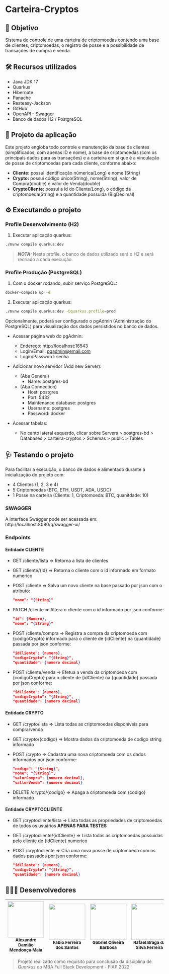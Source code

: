 # Carteira-Cryptos

## 🎯 Objetivo

Sistema de controle de uma carteira de criptomoedas contendo uma base de clientes, criptomoedas, o registro de posse e a possibilidade de transações de compra e venda.

## 🛠️ Recursos utilizados

- Java JDK 17
- Quarkus
- Hibernate
- Panache
- Resteasy-Jackson
- GitHub
- OpenAPI - Swagger
- Banco de dados H2 / PostgreSQL

## 📐 Projeto da aplicação

Este projeto engloba todo controle e manutenção da base de clientes (simplificados, com apenas ID e nome), a base de criptomoedas (com os principais dados para as transações) e a carteira em si que é a vinculação de posse de criptomoedas para cada cliente, conforme abaixo:

- **Cliente:** possui identificação númerica(Long) e nome (String)
- **Crypto:** possui código único(String), nome(String), valor de Compra(double) e valor de Venda(double)
- **CryptoCliente:** possui a id do Cliente(Long), o código da criptomoeda(String) e a quantidade possuida (BigDecimal)

## ⚙️ Executando o projeto

### Profile Desenvolvimento (H2)

1. Executar aplicação quarkus:

```bash
./mvnw compile quarkus:dev
```

> **_NOTA:_**  Neste profile, o banco de dados utilizado será o H2 e será recriado a cada execução. 


### Profile Produção (PostgreSQL)

1. Com o docker rodando, subir serviço PostgreSQL: 

```bash
docker-compose up -d
```

2. Executar aplicação quarkus: 

```bash
./mvnw compile quarkus:dev -Dquarkus.profile=prod
```

Opcionalmente, poderá ser configurado o pgAdmin (Administração do PostgreSQL) para visualização dos dados persistidos no banco de dados.

- Acessar página web do pgAdmin:
  * Endereço: http://localhost:16543
  * Login/Email: pgadmin@email.com
  * Login/Password: senha

- Adicionar novo servidor (Add new Server):
  - (Aba General)
    * Name: postgres-bd
  - (Aba Connection)
    * Host: postgres
    * Port: 5432
    * Maintenance database: postgres
    * Username: postgres
    * Password: docker

- Acessar tabelas: 
  * No canto lateral esquerdo, clicar sobre Servers > postgres-bd > Databases > carteira-cryptos > Schemas > public > Tables

  
## 🩺 Testando o projeto

Para facilitar a execução, o banco de dados é alimentado durante a inicialização do projeto com:

- 4 Clientes (1, 2, 3 e 4)
- 5 Criptomoedas (BTC, ETH, USDT, ADA, USDC)
- 1 Posse na carteira (Cliente: 1, Criptomoeda: BTC, quanitdade: 10)

### SWAGGER 

A interface Swagger pode ser acessada em: http://localhost:8080/q/swagger-ui/

### Endpoints

#### Entidade CLIENTE

- GET /cliente/lista => Retorna a lista de clientes
- GET /cliente/{id} => Retorna o cliente com o id informado em formato numerico
- POST /cliente => Salva um novo cliente na base passado por json com o atributo:

  ```json
  "nome": "{String}"
  ```

- PATCH /cliente => Altera o cliente com o id informado por json conforme:

  ```json
  "id": {Numero},
  "nome": "{String}"
  ```

- POST /cliente/compra => Registra a compra da criptomoeda com {codigoCrypto} informado para o cliente de {idCliente} na {quantidade} passada por json conforme:

  ```json
  "idCliente": {numero},
  "codigoCrypto": "{String}",
  "quantidade": {numero decimal}
  ```

- POST /cliente/venda => Efetua a venda da criptomoeda com {codigoCrypto} para o cliente de {idCliente} na {quantidade} passada por json conforme:

  ```json
  "idCliente": {numero},
  "codigoCrypto": "{String}",
  "quantidade": {numero decimal}
  ```

#### Entidade CRYPTO

- GET /crypto/lista => Lista todas as criptomoedas disponíveis para compra/venda
- GET /crypto/{codigo} => Mostra dados da criptomoeda de codigo string informado
- POST /crypto => Cadastra uma nova criptomoeda com os dados informados por json conforme:

  ```json
  "codigo": "{String}",
  "nome": "{String}",
  "valorCompra": {numero decimal},
  "vallorVenda": {numero decimal}
  ```

- DELETE /crypto/{codigo} => Apaga a criptomoeda com {codigo} informado

#### Entidade CRYPTOCLIENTE

- GET /cryptocliente/lista => Lista todas as propriedades de criptomoedas de todos os usuários **APENAS PARA TESTES**
- GET /cryptocliente/{idCliente} => Lista todas as criptomoedas possuidas pelo cliente de {idCliente} numerico
- POST /cryptocliente => Cria uma nova posse de criptomoeda com os dados passados por json conforme:

  ```json
  "idCliente": {numero},
  "codigoCrypto": "{String}",
  "quantidade": {numero decimal}
  ```

## 👨🏽‍💻 Desenvolvedores

| [<img src="https://avatars.githubusercontent.com/AlexDamiao86" width=115><br><sub>Alexandre Damião Mendonça Maia</sub>](https://github.com/AlexDamiao86) |  [<img src="https://avatars.githubusercontent.com/FabioQuimico" width=115><br><sub>Fabio Ferreira dos Santos</sub>](https://github.com/FabioQuimico) |  [<img src="https://avatars.githubusercontent.com/Gabriel2503" width=115><br><sub>Gabriel Oliveira Barbosa</sub>](https://github.com/Gabriel2503) | [<img src="https://avatars.githubusercontent.com/ferreirabraga" width=115><br><sub>Rafael Braga da Silva Ferreira</sub>](https://github.com/ferreirabraga) | 
| :---: | :---: | :---: | :---: |

>
>Projeto realizado como requisito para conclusão da disciplina de _Quarkus_ do MBA Full Stack Development - FIAP 2022
>